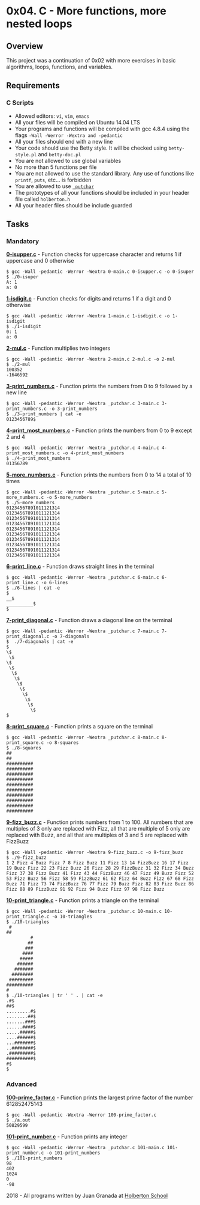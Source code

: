 # 0x04. C - More functions, more nested loops

## Overview
This project was a continuation of 0x02 with more exercises in basic algorithms, loops, functions, and variables.

## Requirements

### C Scripts
* Allowed editors: `vi`, `vim`, `emacs`
* All your files will be compiled on Ubuntu 14.04 LTS
* Your programs and functions will be compiled with gcc 4.8.4 using the flags `-Wall -Werror -Wextra and -pedantic`
* All your files should end with a new line
* Your code should use the Betty style. It will be checked using `betty-style.pl` and `betty-doc.pl`
* You are not allowed to use global variables
* No more than 5 functions per file
* You are not allowed to use the standard library. Any use of functions like `printf`, `puts`, etc… is forbidden
* You are allowed to use [`_putchar`](https://github.com/holbertonschool/_putchar.c/blob/master/_putchar.c)
* The prototypes of all your functions should be included in your header file called `holberton.h`
* All your header files should be include guarded

## Tasks
### Mandatory
**[0-isupper.c](0-isupper.c)** - Function checks for uppercase character and returns 1 if uppercase and 0 otherwise
```
$ gcc -Wall -pedantic -Werror -Wextra 0-main.c 0-isupper.c -o 0-isuper
$ ./0-isuper 
A: 1
a: 0
```

**[1-isdigit.c](1-isdigit.c)** - Function checks for digits and returns 1 if a digit and 0 otherwise
```
$ gcc -Wall -pedantic -Werror -Wextra 1-main.c 1-isdigit.c -o 1-isdigit
$ ./1-isdigit 
0: 1
a: 0
```

**[2-mul.c](2-mul.c)** - Function multiplies two integers
```
$ gcc -Wall -pedantic -Werror -Wextra 2-main.c 2-mul.c -o 2-mul
$ ./2-mul 
100352
-1646592
```

**[3-print_numbers.c](3-print_numbers.c)** - Function prints the numbers from 0 to 9 followed by a new line
```
$ gcc -Wall -pedantic -Werror -Wextra _putchar.c 3-main.c 3-print_numbers.c -o 3-print_numbers
$ ./3-print_numbers | cat -e
0123456789$
```

**[4-print_most_numbers.c](4-print_most_numbers.c)** - Function prints the numbers from 0 to 9 except 2 and 4
```
$ gcc -Wall -pedantic -Werror -Wextra _putchar.c 4-main.c 4-print_most_numbers.c -o 4-print_most_numbers
$ ./4-print_most_numbers 
01356789
```

**[5-more_numbers.c](5-more_numbers.c)** - Function prints the numbers from 0 to 14 a total of 10 times
```
$ gcc -Wall -pedantic -Werror -Wextra _putchar.c 5-main.c 5-more_numbers.c -o 5-more_numbers
$ ./5-more_numbers 
01234567891011121314
01234567891011121314
01234567891011121314
01234567891011121314
01234567891011121314
01234567891011121314
01234567891011121314
01234567891011121314
01234567891011121314
01234567891011121314
```

**[6-print_line.c](6-print_line.c)** - Function draws straight lines in the terminal
```
$ gcc -Wall -pedantic -Werror -Wextra _putchar.c 6-main.c 6-print_line.c -o 6-lines
$ ./6-lines | cat -e
$
__$
__________$
$
```

**[7-print_diagonal.c](7-print_diagonal.c)** - Function draws a diagonal line on the terminal
```
$ gcc -Wall -pedantic -Werror -Wextra _putchar.c 7-main.c 7-print_diagonal.c -o 7-diagonals
$  ./7-diagonals | cat -e
$
\$
 \$
\$
 \$
  \$
   \$
    \$
     \$
      \$
       \$
        \$
         \$
$
```

**[8-print_square.c](8-print_square.c)** - Function prints a square on the terminal
```
$ gcc -Wall -pedantic -Werror -Wextra _putchar.c 8-main.c 8-print_square.c -o 8-squares
$ ./8-squares 
##
##
##########
##########
##########
##########
##########
##########
##########
##########
##########
##########
```

**[9-fizz_buzz.c](9-fizz_buzz.c)** - Function prints numbers from 1 to 100. All numbers that are multiples of 3 only are replaced with Fizz, all that are multiple of 5 only are replaced with Buzz, and all that are multiples of 3 and 5 are replaced with FizzBuzz
```
$ gcc -Wall -pedantic -Werror -Wextra 9-fizz_buzz.c -o 9-fizz_buzz
$ ./9-fizz_buzz 
1 2 Fizz 4 Buzz Fizz 7 8 Fizz Buzz 11 Fizz 13 14 FizzBuzz 16 17 Fizz 19 Buzz Fizz 22 23 Fizz Buzz 26 Fizz 28 29 FizzBuzz 31 32 Fizz 34 Buzz Fizz 37 38 Fizz Buzz 41 Fizz 43 44 FizzBuzz 46 47 Fizz 49 Buzz Fizz 52 53 Fizz Buzz 56 Fizz 58 59 FizzBuzz 61 62 Fizz 64 Buzz Fizz 67 68 Fizz Buzz 71 Fizz 73 74 FizzBuzz 76 77 Fizz 79 Buzz Fizz 82 83 Fizz Buzz 86 Fizz 88 89 FizzBuzz 91 92 Fizz 94 Buzz Fizz 97 98 Fizz Buzz
```

**[10-print_triangle.c](10-print_triangle.c)** - Function prints a triangle on the terminal
```
$ gcc -Wall -pedantic -Werror -Wextra _putchar.c 10-main.c 10-print_triangle.c -o 10-triangles
$ ./10-triangles 
 #
##
         #
        ##
       ###
      ####
     #####
    ######
   #######
  ########
 #########
##########
#
$ ./10-triangles | tr ' ' . | cat -e
.#$
##$
.........#$
........##$
.......###$
......####$
.....#####$
....######$
...#######$
..########$
.#########$
##########$
#$
$
```

### Advanced
**[100-prime_factor.c](100-prime_factor.c)** - Function prints the largest prime factor of the number 612852475143
```
$ gcc -Wall -pedantic -Wextra -Werror 100-prime_factor.c
$ ./a.out
50829599
```

**[101-print_number.c](101-print_number.c)** - Function prints any integer
```
$ gcc -Wall -pedantic -Werror -Wextra _putchar.c 101-main.c 101-print_number.c -o 101-print_numbers
$ ./101-print_numbers 
98
402
1024
0
-98
```


2018 - All programs written by Juan Granada at [Holberton School](https://www.holbertonschool.com/)